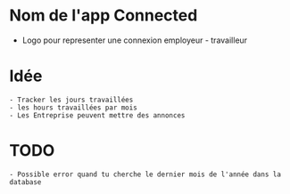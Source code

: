 # Nom de l'app Connected
 - Logo pour representer une connexion employeur - travailleur

# Idée
    - Tracker les jours travaillées
    - les hours travaillées par mois
    - Les Entreprise peuvent mettre des annonces


# TODO
    - Possible error quand tu cherche le dernier mois de l'année dans la database
    